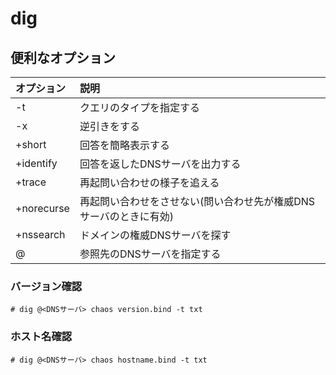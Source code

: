 # dig
## 便利なオプション
|オプション|説明|
|:---|:---|
|-t|クエリのタイプを指定する|
|-x|逆引きをする|
|+short|回答を簡略表示する|
|+identify|回答を返したDNSサーバを出力する|
|+trace|再起問い合わせの様子を追える|
|+norecurse|再起問い合わせをさせない(問い合わせ先が権威DNSサーバのときに有効)|
|+nssearch|ドメインの権威DNSサーバを探す|
|@|参照先のDNSサーバを指定する|

### バージョン確認
```
# dig @<DNSサーバ> chaos version.bind -t txt
```

### ホスト名確認
```
# dig @<DNSサーバ> chaos hostname.bind -t txt
```
